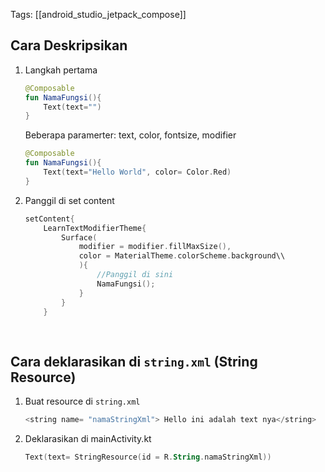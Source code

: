 Tags: [[android_studio_jetpack_compose]]

## Cara Deskripsikan

1. Langkah pertama
    
    ```kotlin
    @Composable
    fun NamaFungsi(){
    	Text(text="")
    }
    ```
    
    Beberapa paramerter: text, color, fontsize, modifier
    
    ```kotlin
    @Composable
    fun NamaFungsi(){
    	Text(text="Hello World", color= Color.Red)
    }
    ```
    
2. Panggil di set content
    
    ```kotlin
    setContent{
    	LearnTextModifierTheme{
    		Surface(
    			modifier = modifier.fillMaxSize(),
    			color = MaterialTheme.colorScheme.background\\
    			){
    				//Panggil di sini
    				NamaFungsi();
    			}
    		}
    	}
    				
    		
    ```
    

## Cara deklarasikan di `string.xml` (String Resource)

1. Buat resource di `string.xml`
    
    ```kotlin
    <string name= "namaStringXml"> Hello ini adalah text nya</string>
    ```
    
2. Deklarasikan di mainActivity.kt
    
    ```kotlin
    Text(text= StringResource(id = R.String.namaStringXml))
    ```
